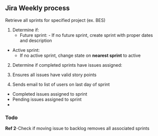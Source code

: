 ## Jira Weekly process

Retrieve all sprints for specified project (ex. BES)
1. Determine if:
      - Future sprint:
            - If no future sprint, create sprint with proper dates and description
  - Active sprint:
      - If no active sprint, change state on **nearest sprint** to active
2. Determine if completed sprints have issues assigned:
3. Ensures all issues have valid story points

4. Sends email to list of users on last day of sprint
  - Completed issues assigned to sprint
  - Pending issues assigned to sprint
  - 

### Todo
**Ref 2**-Check if moving issue to backlog removes all associated sprints
